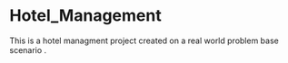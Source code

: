 # Hotel_Management
This is a hotel managment project created on a real world problem base scenario .
